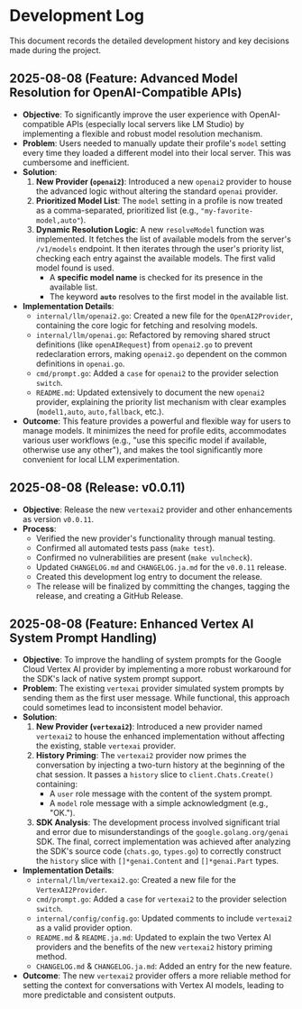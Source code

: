 # Development Log

This document records the detailed development history and key decisions made during the project.

## 2025-08-08 (Feature: Advanced Model Resolution for OpenAI-Compatible APIs)

- **Objective**: To significantly improve the user experience with OpenAI-compatible APIs (especially local servers like LM Studio) by implementing a flexible and robust model resolution mechanism.
- **Problem**: Users needed to manually update their profile's `model` setting every time they loaded a different model into their local server. This was cumbersome and inefficient.
- **Solution**: 
    1.  **New Provider (`openai2`)**: Introduced a new `openai2` provider to house the advanced logic without altering the standard `openai` provider.
    2.  **Prioritized Model List**: The `model` setting in a profile is now treated as a comma-separated, prioritized list (e.g., `"my-favorite-model,auto"`).
    3.  **Dynamic Resolution Logic**: A new `resolveModel` function was implemented. It fetches the list of available models from the server's `/v1/models` endpoint. It then iterates through the user's priority list, checking each entry against the available models. The first valid model found is used.
        - A **specific model name** is checked for its presence in the available list.
        - The keyword **`auto`** resolves to the first model in the available list.
- **Implementation Details**:
    - `internal/llm/openai2.go`: Created a new file for the `OpenAI2Provider`, containing the core logic for fetching and resolving models.
    - `internal/llm/openai.go`: Refactored by removing shared struct definitions (like `openAIRequest`) from `openai2.go` to prevent redeclaration errors, making `openai2.go` dependent on the common definitions in `openai.go`.
    - `cmd/prompt.go`: Added a `case` for `openai2` to the provider selection `switch`.
    - `README.md`: Updated extensively to document the new `openai2` provider, explaining the priority list mechanism with clear examples (`model1,auto`, `auto,fallback`, etc.).
- **Outcome**: This feature provides a powerful and flexible way for users to manage models. It minimizes the need for profile edits, accommodates various user workflows (e.g., "use this specific model if available, otherwise use any other"), and makes the tool significantly more convenient for local LLM experimentation.

## 2025-08-08 (Release: v0.0.11)

- **Objective**: Release the new `vertexai2` provider and other enhancements as version `v0.0.11`.
- **Process**:
    - Verified the new provider's functionality through manual testing.
    - Confirmed all automated tests pass (`make test`).
    - Confirmed no vulnerabilities are present (`make vulncheck`).
    - Updated `CHANGELOG.md` and `CHANGELOG.ja.md` for the `v0.0.11` release.
    - Created this development log entry to document the release.
    - The release will be finalized by committing the changes, tagging the release, and creating a GitHub Release.

## 2025-08-08 (Feature: Enhanced Vertex AI System Prompt Handling)

- **Objective**: To improve the handling of system prompts for the Google Cloud Vertex AI provider by implementing a more robust workaround for the SDK's lack of native system prompt support.
- **Problem**: The existing `vertexai` provider simulated system prompts by sending them as the first user message. While functional, this approach could sometimes lead to inconsistent model behavior.
- **Solution**: 
    1.  **New Provider (`vertexai2`)**: Introduced a new provider named `vertexai2` to house the enhanced implementation without affecting the existing, stable `vertexai` provider.
    2.  **History Priming**: The `vertexai2` provider now primes the conversation by injecting a two-turn history at the beginning of the chat session. It passes a `history` slice to `client.Chats.Create()` containing:
        - A `user` role message with the content of the system prompt.
        - A `model` role message with a simple acknowledgment (e.g., "OK.").
    3.  **SDK Analysis**: The development process involved significant trial and error due to misunderstandings of the `google.golang.org/genai` SDK. The final, correct implementation was achieved after analyzing the SDK's source code (`chats.go`, `types.go`) to correctly construct the `history` slice with `[]*genai.Content` and `[]*genai.Part` types.
- **Implementation Details**:
    - `internal/llm/vertexai2.go`: Created a new file for the `VertexAI2Provider`.
    - `cmd/prompt.go`: Added a `case` for `vertexai2` to the provider selection `switch`.
    - `internal/config/config.go`: Updated comments to include `vertexai2` as a valid provider option.
    - `README.md` & `README.ja.md`: Updated to explain the two Vertex AI providers and the benefits of the new `vertexai2` history priming method.
    - `CHANGELOG.md` & `CHANGELOG.ja.md`: Added an entry for the new feature.
- **Outcome**: The new `vertexai2` provider offers a more reliable method for setting the context for conversations with Vertex AI models, leading to more predictable and consistent outputs.